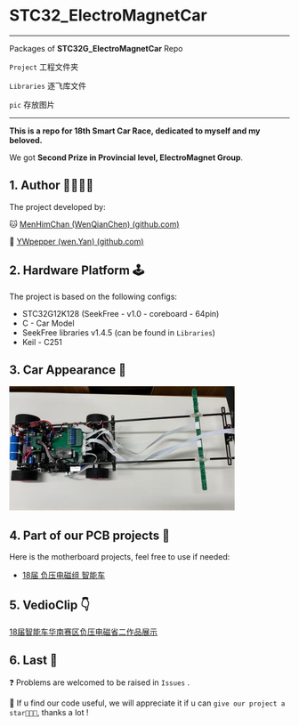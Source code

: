 # STC32_ElectroMagnetCar

---

Packages of **STC32G_ElectroMagnetCar** Repo

`Project` 工程文件夹

`Libraries` 逐飞库文件

`pic` 存放图片

---

**This is a repo for 18th Smart Car Race, dedicated to myself and my beloved.** 

We got **Second Prize in Provincial level, ElectroMagnet Group**.

## 1. Author 🙆‍♂️🙆‍♀️

The project developed by: 

🐱 [MenHimChan (WenQianChen) (github.com)](https://github.com/MenHimChan)

🐯 [YWpepper (wen.Yan) (github.com)](https://github.com/YWpepper)

## 2. Hardware Platform 🕹

The project is based on the following configs:

+ STC32G12K128 (SeekFree - v1.0 - coreboard - 64pin)
+ C - Car Model
+ SeekFree libraries v1.4.5 (can be found in `Libraries`)
+ Keil - C251

## 3. Car Appearance 🚗

<div align=left><img width="405" height="223" src="./pic/car.jpg"/></div>

## 4. Part of our PCB projects 🔨

Here is the motherboard projects, feel free to use if needed:

+ [18届 负压电磁组 智能车](https://oshwhub.com/menhimchan/zhi-neng-ju-zhu-ban)



## 5. VedioClip 👇

[18届智能车华南赛区负压电磁省二作品展示](https://www.bilibili.com/video/BV1UP41167nP)

## 6. Last 🙏

❓  Problems are welcomed to be raised in `Issues` .

🙏  If u find our code useful, we will appreciate it if u can `give our project a star🌟🌟🌟`, thanks a lot !



